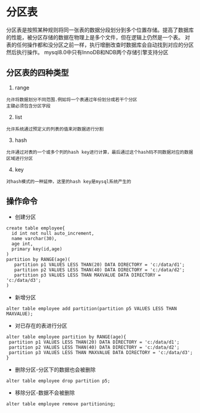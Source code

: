 # 分区表
分区表是按照某种规则将同一张表的数据分段划分到多个位置存储。提高了数据库的性能，被分区存储的数据在物理上是多个文件，但在逻辑上仍然是一个表。
对表的任何操作都和没分区之前一样，执行增删改查时数据库会自动找到对应的分区然后执行操作。
mysql8.0中只有InnoDB和NDB两个存储引擎支持分区

## 分区表的四种类型
1. range
```
允许将数据划分不同范围.例如将一个表通过年份划分成若干个分区
主键必须包含分区字段
```
2. list
```
允许系统通过预定义的列表的值来对数据进行分割
```
3. hash
```
允许通过对表的一个或多个列的hash key进行计算，最后通过这个hash码不同数据对应的数据区域进行分区
```
4. key 
```
对hash模式的一种延伸，这里的hash key是mysql系统产生的
```

## 操作命令
* 创建分区
```
create table employee{
  id int not null auto_increment,
  name varchar(30),
  age int,
  primary key(id,age)
)
partition by RANGE(age)(
   partition p1 VALUES LESS THAN(20) DATA DIRECTORY = 'c:/data/d1';
   partition p2 VALUES LESS THAN(40) DATA DIRECTORY = 'c:/data/d2';
   partition p3 VALUES LESS THAN MAXVALUE DATA DIRECTORY = 'c:/data/d3';
)
```
* 新增分区
```
alter table employee add partition(partition p5 VALUES LESS THAN MAXVALUE);
```
* 对已存在的表进行分区
```
alter table employee partition by RANGE(age){
 partition p1 VALUES LESS THAN(20) DATA DIRECTORY = 'c:/data/d1';
 partition p2 VALUES LESS THAN(40) DATA DIRECTORY = 'c:/data/d2';
 partition p3 VALUES LESS THAN MAXVALUE DATA DIRECTORY = 'c:/data/d3';
}
```
* 删除分区-分区下的数据也会被删除
```
alter table employee drop partition p5;
```
* 移除分区-数据不会被删除
```
alter table employee remove partitioning;
```